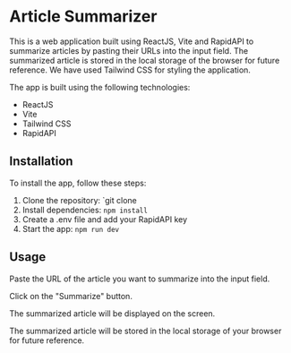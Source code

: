 # Article Summarizer

This is a web application built using ReactJS, Vite and RapidAPI to summarize articles by pasting their URLs into the input field. The summarized article is stored in the local storage of the browser for future reference. We have used Tailwind CSS for styling the application.

The app is built using the following technologies:

- ReactJS
- Vite
- Tailwind CSS
- RapidAPI

## Installation

To install the app, follow these steps:

1. Clone the repository: `git clone 
2. Install dependencies: `npm install`
3. Create a .env file and add your RapidAPI key
4. Start the app: `npm run dev`

## Usage

Paste the URL of the article you want to summarize into the input field.

Click on the "Summarize" button.

The summarized article will be displayed on the screen.

The summarized article will be stored in the local storage of your browser for future reference.

